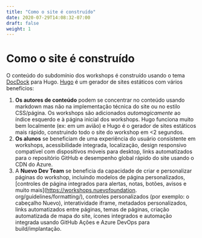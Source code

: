 ```yaml
---
title: "Como o site é construído"
date: 2020-07-29T14:08:32-07:00
draft: false
weight: 1
---
```


# Como o site é construído

O conteúdo do subdomínio dos workshops é construído usando o tema [DocDock](https://docdock.netlify.com/) para Hugo. [Hugo](https://gohugo.io) é um gerador de sites estáticos com vários benefícios:

1. **Os autores de conteúdo** podem se concentrar no conteúdo usando markdown mas não na implementação técnica do site ou no estilo CSS/página. Os workshops são adicionados *automagicamente* ao índice esquerdo e à página inicial dos workshops. Hugo funciona muito bem localmente (ex: em um avião) e Hugo é o gerador de sites estáticos mais rápido, construindo todo o site do workshop em <2 segundos.
2. **Os alunos** se beneficiam de uma experiência do usuário consistente em workshops, acessibilidade integrada, localização, design responsivo compatível com dispositivos móveis para desktop, links automatizados para o repositório GitHub e desempenho global rápido do site usando o CDN do Azure.
3. A **Nuevo Dev Team** se beneficia da capacidade de criar e personalizar páginas do workshop, incluindo modelos de página personalizados, [controles de página integrados para alertas, notas, botões, avisos e muito mais](https://workshops.nuevofoundation. org/guidelines/formatting/), controles personalizados (por exemplo: o cabeçalho Nuevo), interatividade iframe, metadados personalizados, links automatizados entre páginas, temas de páginas, criação automatizada de mapa do site, ícones integrados e automação integrada usando GitHub Ações e Azure DevOps para build/implantação.